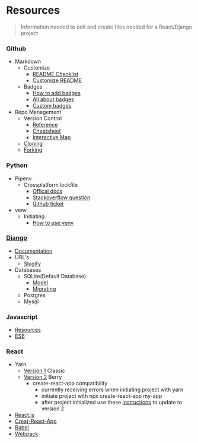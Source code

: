 Resources
==================
> Information needed to edit and create files needed for a React/Django project
### Github
  - Markdown
    - Customize
      - [README Checklist](https://github.com/noffle/art-of-readme)
      - [Customize README](https://sourceforge.net/p/thinwhiteline/wiki/markdown_syntax/)
    - Badges
      - [How to add badges](https://www.codeblocq.com/2016/04/Add-a-build-passing-badge-to-your-github-repository/)
      - [All about badges](https://medium.com/better-programming/add-badges-to-a-github-repository-716d2988dc6a)
      - [Custom badges](https://shields.io/)
  - Repo Management
    - Version Control
      - [Reference](https://git-scm.com/docs)
      - [Cheatsheet](https://training.github.com/)
      - [Interactive Map](https://ndpsoftware.com/git-cheatsheet.html#loc=;)
    - [Cloning](https://git-scm.com/docs/git-clone)
    - [Forking](https://docs.github.com/en/github/getting-started-with-github/fork-a-repo) 
### Python
   - Pipenv
     - Crossplatform lockfile
       - [Offical docs](https://pipenv.pypa.io/en/latest/advanced/)    
       - [Stackoverflow question](https://stackoverflow.com/questions/57315096/pipenv-dependencies-of-platform-specific-packages-are-installed-unconditionally)
       - [Github ticket](https://github.com/pypa/pipenv/issues/1575)
   - venv
     - Initiating
       - [How to use venv](https://sourabhbajaj.com/mac-setup/Python/virtualenv.html)
### [Django](https://www.djangoproject.com/start/overview/)
  - [Documentation](https://docs.djangoproject.com/en/3.1/)
  - URL's
    - [Slugify](https://docs.djangoproject.com/en/3.1/ref/utils/#module-django.utils.text)
  - Databases
    - SQLite(Default Database)
      - [Model](https://docs.djangoproject.com/en/3.1/topics/db/models/)
      - [Migrating](https://docs.djangoproject.com/en/3.1/topics/migrations/)
    - Postgres
    - Mysql
### Javascript
  - [Resources](https://developer.mozilla.org/en-US/docs/Web/JavaScript)
  - [ES6](http://es6-features.org/#Constants)
### React
  - Yarn
    - [Version 1](https://classic.yarnpkg.com/en/docs/usage) Classic
    - [Version 2](https://yarnpkg.com/) Berry
      - create-react-app compatibility
        - currently receiving errors when initiating project with yarn
        - initiate project with npx create-react-app my-app
        - after project initialized use these [instructions](https://yarnpkg.com/getting-started/migration) to update to version 2
  - [React.js](https://reactjs.org/)
  - [Creat-React-App](https://create-react-app.dev/docs/getting-started/)   
  - [Babel](https://babeljs.io/docs/en/)
  - [Webpack](https://webpack.js.org/concepts/)

